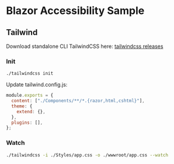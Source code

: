 # Blazor Accessibility Sample

## Tailwind

Download standalone CLI TailwindCSS here: [tailwindcss releases](https://github.com/tailwindlabs/tailwindcss/releases)

### Init

```bash
./tailwindcss init
```

Update tailwind.config.js:

```javascript
module.exports = {
  content: ["./Components/**/*.{razor,html,cshtml}"],
  theme: {
    extend: {},
  },
  plugins: [],
};
```

### Watch

```bash
./tailwindcss -i ./Styles/app.css -o ./wwwroot/app.css --watch
```
